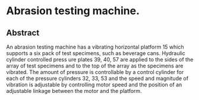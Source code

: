 # Abrasion testing machine.

## Abstract
An abrasion testing machine has a vibrating horizontal platform 15 which supports a six pack of test specimens, such as beverage cans. Hydraulic cylinder controlled press ure plates 39, 40, 57 are applied to the sides of the array of test specimens and to the top of the array as the specimens are vibrated. The amount of pressure is controllable by a control cylinder for each of the pressure cylinders 32, 33, 53 and the speed and magnitude of vibration is adjustable by controlling motor speed and the position of an adjustable linkage between the motor and the platform.